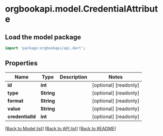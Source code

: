 # orgbookapi.model.CredentialAttribute

## Load the model package
```dart
import 'package:orgbookapi/api.dart';
```

## Properties
Name | Type | Description | Notes
------------ | ------------- | ------------- | -------------
**id** | **int** |  | [optional] [readonly] 
**type** | **String** |  | [optional] [readonly] 
**format** | **String** |  | [optional] [readonly] 
**value** | **String** |  | [optional] [readonly] 
**credentialId** | **int** |  | [optional] [readonly] 

[[Back to Model list]](../README.md#documentation-for-models) [[Back to API list]](../README.md#documentation-for-api-endpoints) [[Back to README]](../README.md)


